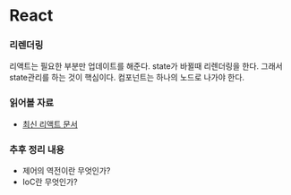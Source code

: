 # React

### 리렌더링

리액트는 필요한 부분만 업데이트를 해준다.
state가 바뀔때 리렌더링을 한다.
그래서 state관리를 하는 것이 핵심이다.
컴포넌트는 하나의 노드로 나가야 한다.

### 읽어볼 자료

- [최신 리액트 문서](https://beta.reactjs.org)

### 추후 정리 내용

- 제어의 역전이란 무엇인가?
- IoC란 무엇인가?
